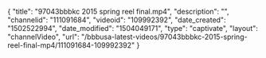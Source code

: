 {
    "title": "97043bbbkc 2015 spring reel final.mp4",
    "description": "",
    "channelid": "111091684",
    "videoid": "109992392",
    "date_created": "1502522994",
    "date_modified": "1504049171",
    "type": "captivate",
    "layout": "channelVideo",
    "url": "\/bbbusa-latest-videos\/97043bbbkc-2015-spring-reel-final-mp4\/111091684-109992392"
}